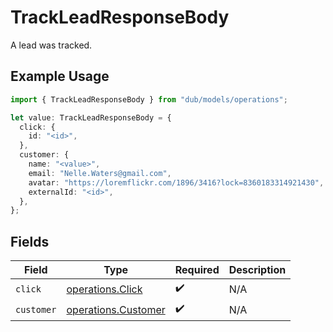 # TrackLeadResponseBody

A lead was tracked.

## Example Usage

```typescript
import { TrackLeadResponseBody } from "dub/models/operations";

let value: TrackLeadResponseBody = {
  click: {
    id: "<id>",
  },
  customer: {
    name: "<value>",
    email: "Nelle.Waters@gmail.com",
    avatar: "https://loremflickr.com/1896/3416?lock=8360183314921430",
    externalId: "<id>",
  },
};
```

## Fields

| Field                                                      | Type                                                       | Required                                                   | Description                                                |
| ---------------------------------------------------------- | ---------------------------------------------------------- | ---------------------------------------------------------- | ---------------------------------------------------------- |
| `click`                                                    | [operations.Click](../../models/operations/click.md)       | :heavy_check_mark:                                         | N/A                                                        |
| `customer`                                                 | [operations.Customer](../../models/operations/customer.md) | :heavy_check_mark:                                         | N/A                                                        |